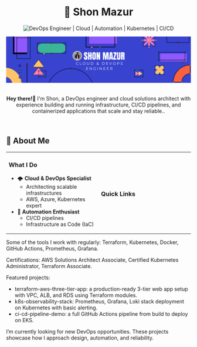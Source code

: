 # <div align="center">🚀 **Shon Mazur**</div>

<div align="center">
  
![DevOps Engineer | Cloud | Automation | Kubernetes | CI/CD](https://img.shields.io/badge/DevOps_Engineer_%7C_Cloud_%7C_Automation_%7C_Kubernetes_%7C_CI/CD-0A0A0A?style=for-the-badge&logo=devops&logoColor=white)

<img src="https://github.com/Heapax/Heapax/blob/main/SHON%20MAZUR.png" alt="aboutme" width="800px">

</div>

<br>

<div align="center">
  <p><strong>Hey there!</strong>👋 I'm Shon, a DevOps engineer and cloud solutions architect with experience building and running infrastructure, CI/CD pipelines, and containerized applications that scale and stay reliable..</p>
</div>

<br>

## 💫 About Me

<table>
<tr>
<td width="50%">

### What I Do
- 🌩️ **Cloud & DevOps Specialist**
  - Architecting scalable infrastructures
  - AWS, Azure, Kubernetes expert
- 🤖 **Automation Enthusiast**
  - CI/CD pipelines
  - Infrastructure as Code (IaC)

</td>
<td width="50%">
  
### Quick Links


</td>
</tr>
</table>

Some of the tools I work with regularly: Terraform, Kubernetes, Docker, GitHub Actions, Prometheus, Grafana.

Certifications: AWS Solutions Architect Associate, Certified Kubernetes Administrator, Terraform Associate.

Featured projects:
- terraform-aws-three-tier-app: a production-ready 3-tier web app setup with VPC, ALB, and RDS using Terraform modules.
- k8s-observability-stack: Prometheus, Grafana, Loki stack deployment on Kubernetes with basic alerting.
- ci-cd-pipeline-demo: a full GitHub Actions pipeline from build to deploy on EKS.

I’m currently looking for new DevOps opportunities. These projects showcase how I approach design, automation, and reliability.
